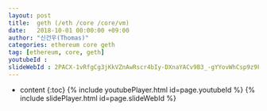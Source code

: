 ```yaml
---
layout: post
title:  geth (/eth /core /core/vm)
date:   2018-10-01 00:00:00 +09:00
author: "신건우(Thomas)"
categories: ethereum core geth
tag: [ethereum, core, geth]
youtubeId :
slideWebId : 2PACX-1vRfgCg3jKkVZnAwRscr4bIy-DXnaYACv9B3_-gYYovWhCsp9z9FkwEIsoPMG7ovzdpz5viyYMAdSHzb
---
```

* content
{:toc}
{% include youtubePlayer.html id=page.youtubeId %}
{% include slidePlayer.html id=page.slideWebId %}
